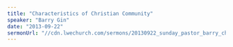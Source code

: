 ```yaml
---
title: "Characteristics of Christian Community"
speaker: "Barry Gin"
date: "2013-09-22"
sermonUrl: "//cdn.lwechurch.com/sermons/20130922_sunday_pastor_barry_characteristics_of_christian_community.mp3"
---
```

